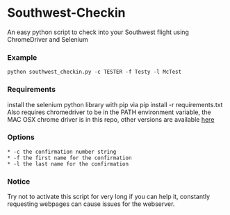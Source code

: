 # Southwest-Checkin
An easy python script to check into your Southwest flight using ChromeDriver and Selenium

### Example
	python southwest_checkin.py -c TESTER -f Testy -l McTest

### Requirements
install the selenium python library with pip via pip install -r requirements.txt
Also requires chromedriver to be in the PATH environment variable, the MAC OSX chrome driver is in this repo, other versions are available [here](https://sites.google.com/a/chromium.org/chromedriver/downloads)

### Options
	* -c the confirmation number string
	* -f the first name for the confirmation
	* -l the last name for the confirmation

### Notice
Try not to activate this script for very long if you can help it, constantly requesting webpages can cause issues for the webserver.
